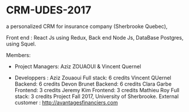 # CRM-UDES-2017
a personalized CRM for insurance company (Sherbrooke Quebec),

Front end : React Js using Redux,
Back end Node Js, 
DataBase Postgres, using Squel.

Members:
  - Project Managers:   Aziz ZOUAOUI & Vincent Quernel
  
  - Developpers :
    Aziz Zouaoui        Full stack: 6 credits
    Vincent QUernel     Backend: 6 credits
    Devon Brunet        Backend: 6 credits
    Clara Garbe         Frontend: 3 credits
    Jeremy Kim          Frontend: 3 credits
    Mathieu Roy         Full stack: 3 credits 
Project Fall 2017, University of Sherbrooke.
External customer : http://avantagesfinanciers.com
